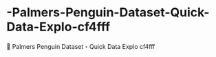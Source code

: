 # -Palmers-Penguin-Dataset-Quick-Data-Explo-cf4fff
🐧 Palmers Penguin Dataset・Quick Data Explo cf4fff
